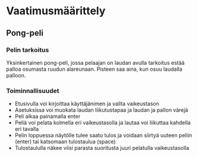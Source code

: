 # Vaatimusmäärittely

## Pong-peli

### Pelin tarkoitus
Yksinkertainen pong-peli, jossa pelaajan on laudan avulla  tarkoitus estää palloa osumasta ruudun alareunaan. Pisteen saa aina, kun osuu laudalla palloon.

### Toiminnallisuudet
* Etusivulla voi kirjoittaa käyttäjänimen ja valita vaikeustason
* Asetuksissa voi muokata laudan liikutustapaa ja laudan ja pallon värejä
* Peli alkaa painamalla enter
* Peliä voi pelata kolmella eri vaikeustasolla ja lautaa voi liikuttaa kahdella eri tavalla
* Pelin loppuessa näytölle tulee saatu tulos ja voidaan siirtyä uuteen peliin (enter) tai katsomaan tulostaulua (space)
* Tulostaululla näkee viisi parasta suoritusta juuri pelatulla vaikeustasolla


